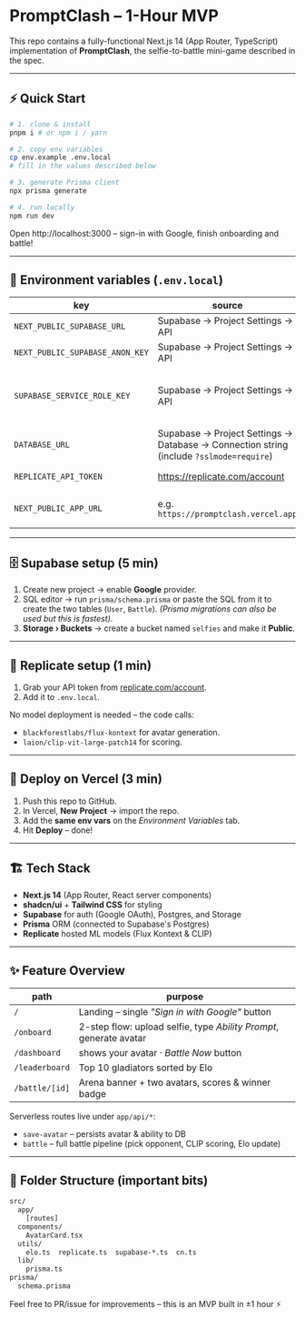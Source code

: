 # PromptClash – 1-Hour MVP

This repo contains a fully-functional Next.js 14 (App Router, TypeScript) implementation of **PromptClash**, the selfie-to-battle mini-game described in the spec.

---
## ⚡ Quick Start

```bash
# 1. clone & install
pnpm i # or npm i / yarn

# 2. copy env variables
cp env.example .env.local
# fill in the values described below

# 3. generate Prisma client
npx prisma generate

# 4. run locally
npm run dev
```

Open http://localhost:3000 – sign-in with Google, finish onboarding and battle!

---
##  🔑 Environment variables (`.env.local`)
| key | source | description |
|-----|--------|-------------|
| `NEXT_PUBLIC_SUPABASE_URL` | Supabase → Project Settings → API | public project URL |
| `NEXT_PUBLIC_SUPABASE_ANON_KEY` | Supabase → Project Settings → API | **anon** public key |
| `SUPABASE_SERVICE_ROLE_KEY` | Supabase → Project Settings → API | service role key (used only in server routes) |
| `DATABASE_URL` | Supabase → Project Settings → Database → Connection string (include `?sslmode=require`) | postgres connection for Prisma |
| `REPLICATE_API_TOKEN` | https://replicate.com/account | personal token |
| `NEXT_PUBLIC_APP_URL` | e.g. `https://promptclash.vercel.app` | used for OAuth redirect |

---
## 🗄 Supabase setup (5 min)
1. Create new project → enable **Google** provider.
2. SQL editor → run `prisma/schema.prisma` or paste the SQL from it to create the two tables (`User`, `Battle`). *(Prisma migrations can also be used but this is fastest).*  
3. **Storage › Buckets** → create a bucket named `selfies` and make it **Public**.

---
## 🤖 Replicate setup  (1 min)
1. Grab your API token from [replicate.com/account](https://replicate.com/account).  
2. Add it to `.env.local`.

No model deployment is needed – the code calls:
- `blackforestlabs/flux-kontext` for avatar generation.
- `laion/clip-vit-large-patch14` for scoring.

---
## 🚀 Deploy on Vercel (3 min)
1. Push this repo to GitHub.
2. In Vercel, **New Project** → import the repo.
3. Add the **same env vars** on the *Environment Variables* tab.
4. Hit **Deploy** – done!

---
## 🏗 Tech Stack
- **Next.js 14** (App Router, React server components)
- **shadcn/ui** + **Tailwind CSS** for styling
- **Supabase** for auth (Google OAuth), Postgres, and Storage
- **Prisma** ORM (connected to Supabase's Postgres)
- **Replicate** hosted ML models (Flux Kontext & CLIP)

---
## ✨ Feature Overview
| path | purpose |
|------|---------|
| `/` | Landing – single *"Sign in with Google"* button |
| `/onboard` | 2-step flow: upload selfie, type *Ability Prompt*, generate avatar |
| `/dashboard` | shows your avatar · *Battle Now* button |
| `/leaderboard` | Top 10 gladiators sorted by Elo |
| `/battle/[id]` | Arena banner + two avatars, scores & winner badge |

Serverless routes live under `app/api/*`:
* `save-avatar` – persists avatar & ability to DB
* `battle` – full battle pipeline (pick opponent, CLIP scoring, Elo update)

---
## 🧩 Folder Structure (important bits)
```txt
src/
  app/
    [routes]
  components/
    AvatarCard.tsx
  utils/
    elo.ts  replicate.ts  supabase-*.ts  cn.ts
  lib/
    prisma.ts
prisma/
  schema.prisma
```

Feel free to PR/issue for improvements – this is an MVP built in ±1 hour ⚡

